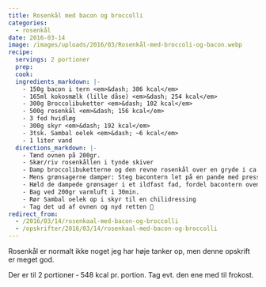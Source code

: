 ```yaml
---
title: Rosenkål med bacon og broccolli
categories:
  - rosenkål
date: 2016-03-14
image: /images/uploads/2016/03/Rosenkål-med-broccoli-og-bacon.webp
recipe:
  servings: 2 portioner
  prep:
  cook:
  ingredients_markdown: |-
    - 150g bacon i tern <em>&dash; 386 kcal</em>
    - 165ml kokosmælk (lille dåse) <em>&dash; 254 kcal</em>
    - 300g Broccolibuketter <em>&dash; 102 kcal</em>
    - 500g rosenkål <em>&dash; 156 kcal</em>
    - 3 fed hvidløg
    - 300g skyr <em>&dash; 192 kcal</em>
    - 3tsk. Sambal oelek <em>&dash; ~6 kcal</em>
    - 1 liter vand
  directions_markdown: |-
    - Tænd ovnen på 200gr.
    - Skær/riv rosenkållen i tynde skiver
    - Damp broccolibuketterne og den revne rosenkål over en gryde i ca. 10 min. med lidt salt over
    - Mens grønsagerne damper: Steg bacontern let på en pande med presset hvidløg
    - Hæld de dampede grønsager i et ildfast fad, fordel bacontern oven på og hæld kokosmælken udover
    - Bag ved 200gr varmluft i 30min.
    - Rør Sambal oelek op i skyr til en chilidressing
    - Tag det ud af ovnen og nyd retten 🙂
redirect_from:
  - /2016/03/14/rosenkaal-med-bacon-og-broccolli
  - /opskrifter/2016/03/14/rosenkaal-med-bacon-og-broccolli
---
```


Rosenkål er normalt ikke noget jeg har høje tanker op, men denne opskrift er meget god.

Der er til 2 portioner &dash; 548 kcal pr. portion. Tag evt. den ene med til frokost.
